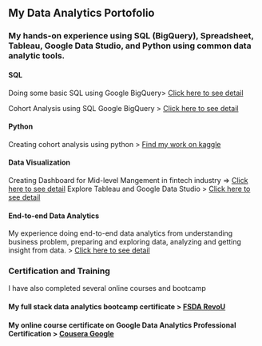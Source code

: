 ## My Data Analytics Portofolio

### My hands-on experience using SQL (BigQuery), Spreadsheet, Tableau, Google Data Studio, and Python using common data analytic tools.

#### SQL
Doing some basic SQL using Google BigQuery> [Click here to see detail](https://drive.google.com/file/d/19qES4HgVH2z3QwAo_Os7QVJkQAJH9OOh/view?usp=sharing)

Cohort Analysis using SQL Google BigQuery > [Click here to see detail](https://drive.google.com/file/d/1e76UxhjXQj4Rllw6kDyvkF71VMfvvPId/view?usp=sharing)

#### Python
Creating cohort analysis using python > [Find my work on kaggle](https://www.kaggle.com/code/habispakai/cohort-analysis/notebook) 

#### Data Visualization
Creating Dashboard for Mid-level Mangement in fintech industry => [Click here to see detail](https://public.tableau.com/app/profile/ardi4986/viz/ManagerialDashboard_v6/Dashboard12)
Explore Tableau and Google Data Studio > [Click here to see detail](https://drive.google.com/file/d/1mHDtUWGB75Wklrh19YZc4bQrt-p8xBQ0/view?usp=sharing)

#### End-to-end Data Analytics
My experience doing end-to-end data analytics from understanding business problem, preparing and exploring data, analyzing and getting insight from data. > [Click here to see detail](https://drive.google.com/file/d/1HDXLxm_4c8C87sCArQK9OAy-cSo1j4Yv/view?usp=sharing)

### Certification and Training
I have also completed several online courses and bootcamp

#### My full stack data analytics bootcamp certificate > [FSDA RevoU](https://certificates.revou.co/manzila-izniardi-djomiy-certificate-completion-fsda21.pdf)

#### My online course certificate on Google Data Analytics Professional Certification > [Cousera Google](https://www.credly.com/badges/12878774-484a-4270-ba8c-e9f81392a2d7)
